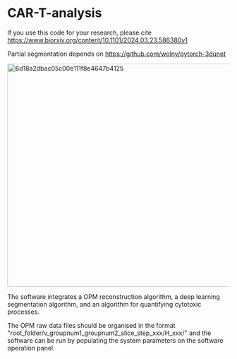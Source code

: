 # CAR-T-analysis
If you use this code for your research, please cite https://www.biorxiv.org/content/10.1101/2024.03.23.586380v1

Partial segmentation depends on https://github.com/wolny/pytorch-3dunet

<img width="505" alt="6d18a2dbac05c00e111f8e4647b4125" src="https://github.com/user-attachments/assets/5330cc02-f2be-4a49-bd51-e57f774cf3bf">

The software integrates a OPM reconstruction algorithm, a deep learning segmentation algorithm, and an algorithm for quantifying cytotoxic processes.

The OPM raw data files should be organised in the format "root_folder/v_groupnum1_groupnum2_slice_step_xxx/H_xxx/" and the software can be run by populating the system parameters on the software operation panel.
